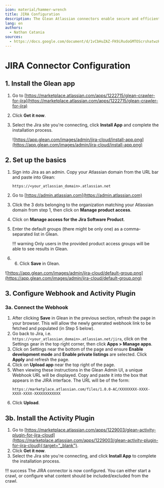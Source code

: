 ```yaml
---
icon: material/hammer-wrench
title: JIRA Configuration
description: The Glean Atlassian connectors enable secure and efficient data fetching from Confluence and JIRA.
lang: en
authors:
  - Nathan Catania
sources:
  - https://docs.google.com/document/d/1vCbHuZAZ-FK9iRudoGMTOScrshatwzKpPih7ZNmenw8/edit
---
```

# JIRA Connector Configuration

## 1. Install the Glean app
1. Go to [https://marketplace.atlassian.com/apps/1222715/glean-crawler-for-jira](https://marketplace.atlassian.com/apps/1222715/glean-crawler-for-jira)
2. Click **Get it now**.
3. Select the Jira site you're connecting, click **Install App** and complete the installation process.
	
	![https://app.glean.com/images/admin/jira-cloud/install-app.png](https://app.glean.com/images/admin/jira-cloud/install-app.png)

## 2. Set up the basics
1. Sign into Jira as an admin. Copy your Atlassian domain from the URL bar and paste into Glean:
	```
	https://<your_atlassian_domain>.atlassian.net
	```

2. Go to [https://admin.atlassian.com](https://admin.atlassian.com)

3. Click the 3 dots belonging to the organization matching your Atlassian domain from step 1, then click on **Manage product access**.
4. Click on **Manage access for the Jira Software Product**.
5. Enter the default groups (there might be only one) as a comma-separated list in Glean.
	
	!!! warning
		Only users in the provided product access groups will be able to see results in Glean.

6. 6. Click **Save** in Glean.

![https://app.glean.com/images/admin/jira-cloud/default-group.png](https://app.glean.com/images/admin/jira-cloud/default-group.png)

## 3. Configure Webhook and Activity Plugin
### 3a. Connect the Webhook
1. After clicking **Save** in Glean in the previous section, refresh the page in your browser. This will allow the newly generated webhook link to be fetched and populated (in Step 5 below).
2. Go back to Jira, i.e. `https://<your_atlassian_domain>.atlassian.net/jira`, click on the Settings gear in the top right corner, then click **Apps > Manage apps**.
3. Click on Settings near the bottom of the page and ensure **Enable development mode**  and **Enable private listings** are selected. Click **Apply** and refresh the page.
4. Click on **Upload app** near the top right of the page.
5. When viewing these instructions in the Glean Admin UI, a unique Webhook URL will be displayed. Copy and paste it into the box that appears in the JIRA interface. The URL will be of the form:
	```
	https://marketplace.atlassian.com/files/1.0.0-AC/XXXXXXXX-XXXX-XXXX-XXXX-XXXXXXXXXXXX
	```
6. Click **Upload**.

## 3b. Install the Activity Plugin
1. Go to [https://marketplace.atlassian.com/apps/1229003/glean-activity-plugin-for-jira-cloud](https://marketplace.atlassian.com/apps/1229003/glean-activity-plugin-for-jira-cloud){:target="_blank"}.
2. Click **Get it now**.
3. Select the Jira site you're connecting, and click **Install App** to complete the installation process.

!!! success
	The JIRA connector is now configured. You can either start a crawl, or configure what content should be included/excluded from the crawl.
